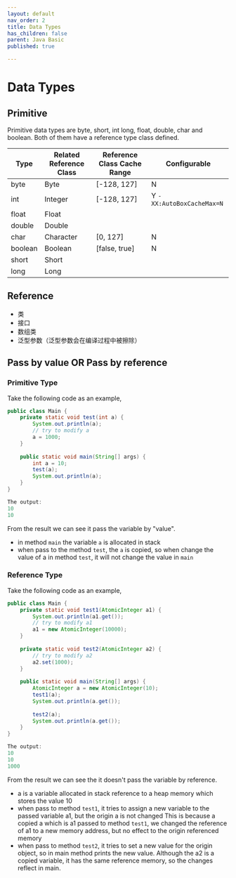 ```yaml
---
layout: default
nav_order: 2
title: Data Types
has_children: false
parent: Java Basic
published: true

---
```


# Data Types

## Primitive

Primitive data types are byte, short, int long, float, double, char and boolean. Both of them have a reference type class defined.

| Type    | Related Reference Class | Reference Class Cache Range | Configurable              |
| ------- | ----------------------- | --------------------------- | ------------------------- |
| byte    | Byte                    | [-128, 127]                 | N                         |
| int     | Integer                 | [-128, 127]                 | Y `-XX:AutoBoxCacheMax=N` |
| float   | Float                   |                             |                           |
| double  | Double                  |                             |                           |
| char    | Character               | [0, 127]                    | N                         |
| boolean | Boolean                 | [false, true]               | N                         |
| short   | Short                   |                             |                           |
| long    | Long                    |                             |                           |

## Reference

* 类
* 接口
* 数组类
* 泛型参数（泛型参数会在编译过程中被擦除）

## Pass by value OR Pass by reference 

### Primitive Type

Take the following code as an example,

```java
public class Main {
    private static void test(int a) {
        System.out.println(a);
        // try to modify a 
        a = 1000;
    }
    
    public static void main(String[] args) {
        int a = 10;
        test(a);
        System.out.println(a);
    }
}

The output:
10
10
```

From the result we can see it pass the variable by "value".

* in method `main` the variable `a` is allocated in stack
* when pass to the method `test`, the `a` is copied, so when change the value of a in method `test`, it will not change the value in `main`

### Reference Type

Take the following code as an example,

```java
public class Main {
    private static void test1(AtomicInteger a1) {
        System.out.println(a1.get());
        // try to modify a1 
        a1 = new AtomicInteger(10000);
    }
    
    private static void test2(AtomicInteger a2) {
        // try to modify a2
        a2.set(1000);
    }
    
    public static void main(String[] args) {
        AtomicInteger a = new AtomicInteger(10);
        test1(a);
        System.out.println(a.get());
        
        test2(a);
        System.out.println(a.get());
    }
}

The output:
10
10
1000
```

From the result we can see the it doesn't pass the variable by reference.

* a is a variable allocated in stack reference to a heap memory which stores the value 10
* when pass to method `test1`, it tries to assign a new variable to the passed variable a1, but the origin a is not changed
  This is because a copied a which is a1 passed to method `test1`, we changed the reference of a1 to a new memory address, but no effect to the origin referenced memory
* when pass to method `test2`, it tries to set a new value for the origin object, so in main method prints the new value.
  Although the a2 is a copied variable, it has the same reference memory, so the changes reflect in main.
